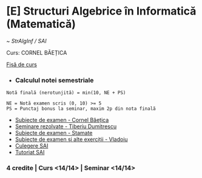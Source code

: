 # [E] Structuri Algebrice în Informatică (Matematică)
~ *StrAlgInf / SAI*

Curs: CORNEL BĂEȚICA

[Fișă de curs](https://cursuri.fmi.unibuc.ro/api/uploads/eae7b865-741c-4c20-acda-80791b4975e4.pdf)

* ### Calculul notei semestriale
```
Notă finală (nerotunjită) = min(10, NE + PS)

NE = Notă examen scris (0, 10) >= 5
PS = Punctaj bonus la seminar, maxim 2p din nota finală
```

- [Subiecte de examen - Cornel Băețica](./Baetica/)
- [Seminare rezolvate - Tiberiu Dumitrescu](./Seminare%20rezolvate%20-%20Tiberiu%20Dumitrescu/)
- [Subiecte de examen - Stamate](./Stamate/)
- [Subiecte de examen și alte exerciții - Vladoiu](./Vladoiu/)
- [Culegere SAI](./Culegere.pdf)
- [Tutoriat SAI](./Tutoriate%202025.pdf)

### **4 credite | Curs <14/14> | Seminar <14/14>**